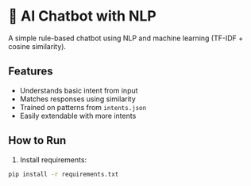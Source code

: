 # 🤖 AI Chatbot with NLP

A simple rule-based chatbot using NLP and machine learning (TF-IDF + cosine similarity).

## Features
- Understands basic intent from input
- Matches responses using similarity
- Trained on patterns from `intents.json`
- Easily extendable with more intents

## How to Run
1. Install requirements:
```bash
pip install -r requirements.txt
